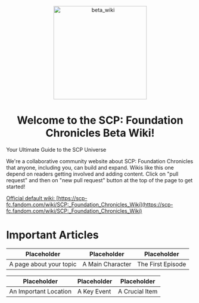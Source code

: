 <p align="center">
 <img width="250" src="https://raven-sgwc.github.io/SCP-FC/assets/images/BETA_WIKI.png" alt="beta_wiki"/>
</p>
<h1 align="center">Welcome to the SCP: Foundation Chronicles Beta Wiki!</h1>


Your Ultimate Guide to the SCP Universe

We're a collaborative community website about SCP: Foundation Chronicles that anyone, including you, can build and expand. Wikis like this one depend on readers getting involved and adding content. Click on "pull request" and then on "new pull request" button at the top of the page to get started!

[Official default wiki: ](https://scp-fc.fandom.com/wiki/SCP:_Foundation_Chronicles_Wiki)
[https://scp-fc.fandom.com/wiki/SCP:_Foundation_Chronicles_Wiki](https://scp-fc.fandom.com/wiki/SCP:_Foundation_Chronicles_Wiki)

# Important Articles

| Placeholder | Placeholder | Placeholder |
|---|---|---|
| A page about your topic | A Main Character | The First Episode |

| Placeholder | Placeholder | Placeholder |
|---|---|---|
| An Important Location | A Key Event | A Crucial Item |